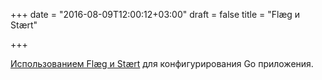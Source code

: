 +++
date = "2016-08-09T12:00:12+03:00"
draft = false
title = "Flæg и Stært"

+++

<p><a href="https://blog.containo.us/golang-configuration-made-easy-with-fl%C3%A6g-and-st%C3%A6rt-2818921e78e#.2qts58aq1">Использованием&nbsp;Fl&aelig;g и St&aelig;rt</a> для конфигурирования Go приложения.</p>

